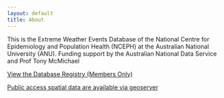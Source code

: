```yaml
---
layout: default
title: About
---
```


This is the Extreme Weather Events Database of the National Centre for Epidemiology and Population Health (NCEPH) at the Australian National University (ANU).  Funding support by the Australian National Data Service and Prof Tony McMichael

[View the Database Registry (Members Only)](http://115.146.93.108:8080/apex/f?p=102)

[Public access spatial data are available via geoserver](http://115.146.94.209:8080/geoserver)